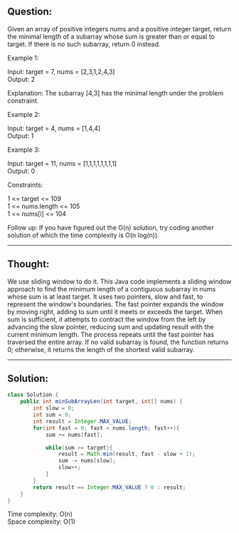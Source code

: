 ## Question:

Given an array of positive integers nums and a positive integer target, return the minimal length of a subarray whose sum is greater than or equal to target. If there is no such subarray, return 0 instead.

Example 1:  

Input: target = 7, nums = [2,3,1,2,4,3]  
Output: 2  

Explanation: The subarray [4,3] has the minimal length under the problem constraint.  

Example 2:  

Input: target = 4, nums = [1,4,4]  
Output: 1  

Example 3:  

Input: target = 11, nums = [1,1,1,1,1,1,1,1]  
Output: 0  

Constraints:  

1 <= target <= 109  
1 <= nums.length <= 105  
1 <= nums[i] <= 104  

Follow up: If you have figured out the O(n) solution, try coding another solution of which the time complexity is O(n log(n)).  

---
## Thought:
We use sliding window to do it. This Java code implements a sliding window approach to find the minimum length of a contiguous subarray in nums whose sum is at least target. It uses two pointers, slow and fast, to represent the window's boundaries. The fast pointer expands the window by moving right, adding to sum until it meets or exceeds the target. When sum is sufficient, it attempts to contract the window from the left by advancing the slow pointer, reducing sum and updating result with the current minimum length. The process repeats until the fast pointer has traversed the entire array. If no valid subarray is found, the function returns 0; otherwise, it returns the length of the shortest valid subarray.  

---
## Solution:
```Java
class Solution {
    public int minSubArrayLen(int target, int[] nums) {
        int slow = 0;
        int sum = 0;
        int result = Integer.MAX_VALUE;
        for(int fast = 0; fast < nums.length; fast++){
            sum += nums[fast];

            while(sum >= target){
                result = Math.min(result, fast - slow + 1);
                sum -= nums[slow];
                slow++;
            }
        }
        return result == Integer.MAX_VALUE ? 0 : result;
    }
}
```
Time complexity: O(n)  
Space complexity: O(1)
